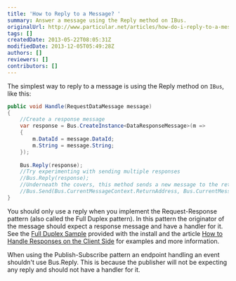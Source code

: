 ```yaml
---
title: 'How to Reply to a Message? '
summary: Answer a message using the Reply method on IBus.
originalUrl: http://www.particular.net/articles/how-do-i-reply-to-a-message
tags: []
createdDate: 2013-05-22T08:05:31Z
modifiedDate: 2013-12-05T05:49:28Z
authors: []
reviewers: []
contributors: []
---
```


The simplest way to reply to a message is using the Reply method on `IBus`, like this:


```C#
public void Handle(RequestDataMessage message)
{
    //Create a response message
    var response = Bus.CreateInstance<DataResponseMessage>(m => 
    { 
        m.DataId = message.DataId;
        m.String = message.String;
    });
    
    Bus.Reply(response); 
    //Try experimenting with sending multiple responses
    //Bus.Reply(response); 
    //Underneath the covers, this method sends a new message to the return address on the message being handled.
    //Bus.Send(Bus.CurrentMessageContext.ReturnAddress, Bus.CurrentMessageContext.Id, responseMessage);
}
```

You should only use a reply when you implement the Request-Response pattern (also called the Full Duplex pattern). In this pattern the originator of the message should expect a response message and have a handler for it. See the [Full Duplex Sample](full-duplex-sample-v3) provided with the install and the article [How to Handle Responses on the Client Side](how-do-i-handle-responses-on-the-client-side.md) for examples and more information.

When using the Publish-Subscribe pattern an endpoint handling an event shouldn't use Bus.Reply. This is because the publisher will not be expecting any reply and should not have a handler for it.

